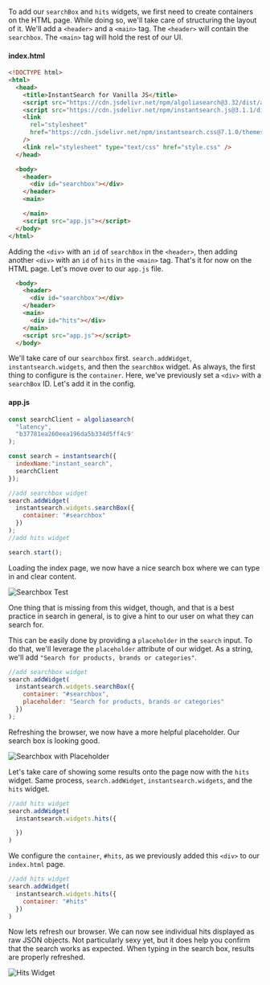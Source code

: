 To add our `searchBox` and `hits` widgets, we first need to create containers on the HTML page. While doing so, we'll take care of structuring the layout of it. We'll add a `<header>` and a `<main>` tag. The `<header>` will contain the `searchbox`. The `<main>` tag will hold the rest of our UI.

#### index.html
```html
<!DOCTYPE html>
<html>
  <head>
    <title>InstantSearch for Vanilla JS</title>
    <script src="https://cdn.jsdelivr.net/npm/algoliasearch@3.32/dist/algoliasearchLite.min.js"></script>
    <script src="https://cdn.jsdelivr.net/npm/instantsearch.js@3.1.1/dist/instantsearch.production.min.js"></script>
    <link
      rel="stylesheet"
      href="https://cdn.jsdelivr.net/npm/instantsearch.css@7.1.0/themes/reset-min.css"
    />
    <link rel="stylesheet" type="text/css" href="style.css" />
  </head>

  <body>
    <header>
      <div id="searchbox"></div>
    </header>
    <main>

    </main>
    <script src="app.js"></script>
  </body>
</html>
```

Adding the `<div>` with an `id` of `searchBox` in the `<header>`, then adding another `<div>` with an `id` of `hits` in the `<main>` tag. That's it for now on the HTML page. Let's move over to our `app.js` file.

```html
  <body>
    <header>
      <div id="searchbox"></div>
    </header>
    <main>
      <div id="hits"></div>
    </main>
    <script src="app.js"></script>
  </body>
```

We'll take care of our `searchbox` first. `search.addWidget`, `instantsearch.widgets`, and then the `searchBox` widget. As always, the first thing to configure is the `container`. Here, we've previously set a `<div>` with a `searchBox` ID. Let's add it in the config.

#### app.js
```js
const searchClient = algoliasearch(
  "latency",
  "b37781ea260eea196da5b334d5ff4c9'
);

const search = instantsearch({
  indexName:"instant_search",
  searchClient
});

//add searchbox widget
search.addWidget(
  instantsearch.widgets.searchBox({
    container: "#searchbox"
  })
);
//add hits widget

search.start();
```

Loading the index page, we now have a nice search box where we can type in and clear content. 

![Searchbox Test](https://res.cloudinary.com/dg3gyk0gu/image/upload/v1554498339/transcript-images/algolia-search-an-algolia-index-with-instantsearch-js-searchbox-and-hits-widgets-initial-searchbox-test.jpg)

One thing that is missing from this widget, though, and that is a best practice in search in general, is to give a hint to our user on what they can search for.

This can be easily done by providing a  `placeholder` in the `search` input. To do that, we'll leverage the `placeholder` attribute of our widget. As a string, we'll add `"Search for products, brands or categories"`.

```js
//add searchbox widget
search.addWidget(
  instantsearch.widgets.searchBox({
    container: "#searchbox",
    placeholder: "Search for products, brands or categories"
  })
);
```

Refreshing the browser, we now have a more helpful placeholder. Our search box is looking good. 

![Searchbox with Placeholder](https://res.cloudinary.com/dg3gyk0gu/image/upload/v1554498339/transcript-images/algolia-search-an-algolia-index-with-instantsearch-js-searchbox-and-hits-widgets-searchbox-placeholder.jpg)

Let's take care of showing some results onto the page now with the `hits` widget. Same process, `search.addWidget`, `instantsearch.widgets`, and the `hits` widget.

```js
//add hits widget
search.addWidget(
  instantsearch.widgets.hits({

  })
)
```

We configure the `container`, `#hits`, as we previously added this `<div>` to our `index.html` page. 

```js
//add hits widget
search.addWidget(
  instantsearch.widgets.hits({
    container: "#hits"
  })
)
```

Now lets refresh our browser. We can now see individual hits displayed as raw JSON objects. Not particularly sexy yet, but it does help you confirm that the search works as expected. When typing in the search box, results are properly refreshed.

![Hits Widget](https://res.cloudinary.com/dg3gyk0gu/image/upload/v1554498343/transcript-images/algolia-search-an-algolia-index-with-instantsearch-js-searchbox-and-hits-widgets-browser-displaying-hits-widget.jpg)